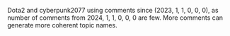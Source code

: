 Dota2 and cyberpunk2077 using comments since (2023, 1, 1, 0, 0, 0), as number of comments from 2024, 1, 1, 0, 0, 0 are few. More comments can generate more coherent topic names.